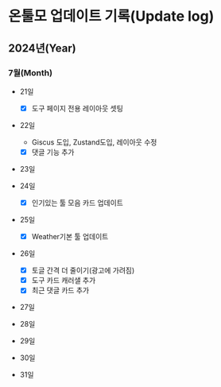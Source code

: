 # 온툴모 업데이트 기록(Update log)

## 2024년(Year)

### 7월(Month)

- 21일

  - [x] 도구 페이지 전용 레이아웃 셋팅

- 22일

  - Giscus 도입, Zustand도입, 레이아웃 수정
  - [x] 댓글 기능 추가

- 23일
- 24일

  - [x] 인기있는 툴 모음 카드 업데이트

- 25일

  - [x] Weather기본 툴 업데이트

- 26일

  - [x] 토글 간격 더 줄이기(광고에 가려짐)
  - [x] 도구 카드 캐러샐 추가
  - [x] 최근 댓글 카드 추가

- 27일
- 28일
- 29일
- 30일
- 31일
